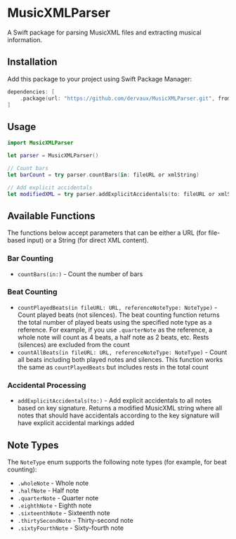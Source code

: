 # MusicXMLParser

A Swift package for parsing MusicXML files and extracting musical information.

## Installation

Add this package to your project using Swift Package Manager:

```swift
dependencies: [
    .package(url: "https://github.com/dervaux/MusicXMLParser.git", from: "1.0.0")
]
```

## Usage

```swift
import MusicXMLParser

let parser = MusicXMLParser()

// Count bars
let barCount = try parser.countBars(in: fileURL or xmlString)

// Add explicit accidentals
let modifiedXML = try parser.addExplicitAccidentals(to: fileURL or xmlString)
```

## Available Functions

The functions below accept parameters that can be either a URL (for file-based input) or a String (for direct XML content).

### Bar Counting
- `countBars(in:)` - Count the number of bars

### Beat Counting
- `countPlayedBeats(in fileURL: URL, referenceNoteType: NoteType)` - Count played beats (not silences). The beat counting function returns the total number of played beats using the specified note type as a reference. For example, if you use `.quarterNote` as the reference, a whole note will count as 4 beats, a half note as 2 beats, etc. Rests (silences) are excluded from the count
- `countAllBeats(in fileURL: URL, referenceNoteType: NoteType)` - Count all beats including both played notes and silences. This function works the same as `countPlayedBeats` but includes rests in the total count

### Accidental Processing
- `addExplicitAccidentals(to:)` - Add explicit accidentals to all notes based on key signature. Returns a modified MusicXML string where all notes that should have accidentals according to the key signature will have explicit accidental markings added

## Note Types

The `NoteType` enum supports the following note types (for example, for beat counting):

- `.wholeNote` - Whole note
- `.halfNote` - Half note
- `.quarterNote` - Quarter note
- `.eighthNote` - Eighth note
- `.sixteenthNote` - Sixteenth note
- `.thirtySecondNote` - Thirty-second note
- `.sixtyFourthNote` - Sixty-fourth note

